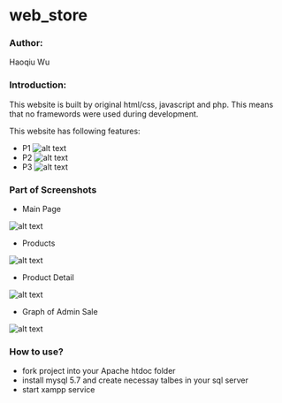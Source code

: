 # web_store

### Author: 

Haoqiu Wu

### Introduction: 

This website is built by original html/css, javascript and php. This means that no framewords were used during development.

This website has following features:
* P1
![alt text](https://github.com/wuhaoqiu/web_store/blob/master/screenshots/feature1.png)
* P2
![alt text](https://github.com/wuhaoqiu/web_store/blob/master/screenshots/feature2.png)
* P3
![alt text](https://github.com/wuhaoqiu/web_store/blob/master/screenshots/feature3.png)


### Part of Screenshots

* Main Page

![alt text](https://github.com/wuhaoqiu/web_store/blob/master/screenshots/main_page.png)

* Products

![alt text](https://github.com/wuhaoqiu/web_store/blob/master/screenshots/products.png)

* Product Detail

![alt text](https://github.com/wuhaoqiu/web_store/blob/master/screenshots/product_detail.png)

* Graph of Admin Sale

![alt text](https://github.com/wuhaoqiu/web_store/blob/master/screenshots/admin.png)




### How to use?
* fork project into your Apache htdoc folder
* install mysql 5.7 and create necessay talbes in your sql server
* start xampp service
